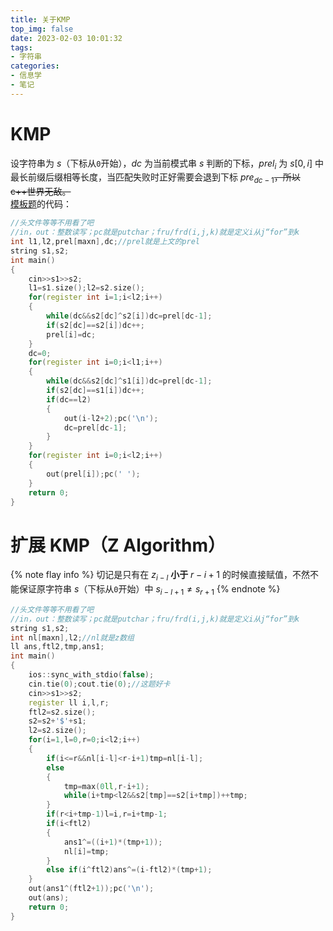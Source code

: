 ```yaml
---
title: 关于KMP
top_img: false
date: 2023-02-03 10:01:32
tags:
- 字符串
categories:
- 信息学
- 笔记
---
```

# KMP
设字符串为 $s$（下标从`0`开始），$dc$ 为当前模式串 $s$ 判断的下标，$prel_i$ 为 $s[0,i]$ 中最长前缀后缀相等长度，当匹配失败时正好需要会退到下标 $pre_{dc-1}$~~，所以c++世界无敌。~~  
[模板题](https://www.luogu.com.cn/problem/P3375)的代码：
```c++
//头文件等等不用看了吧
//in，out：整数读写；pc就是putchar；fru/frd(i,j,k)就是定义i从j“for”到k
int l1,l2,prel[maxn],dc;//prel就是上文的prel
string s1,s2;
int main()
{
	cin>>s1>>s2;
	l1=s1.size();l2=s2.size();
	for(register int i=1;i<l2;i++)
	{
		while(dc&&s2[dc]^s2[i])dc=prel[dc-1];
		if(s2[dc]==s2[i])dc++;
		prel[i]=dc;
	}
	dc=0;
	for(register int i=0;i<l1;i++)
	{
		while(dc&&s2[dc]^s1[i])dc=prel[dc-1];
		if(s2[dc]==s1[i])dc++;
		if(dc==l2)
		{
			out(i-l2+2);pc('\n');
			dc=prel[dc-1];
		}
	}
	for(register int i=0;i<l2;i++)
	{
		out(prel[i]);pc(' ');
	}
	return 0;
}
```
# 扩展 KMP（Z Algorithm）
{% note flay info %}
切记是只有在 $z_{i-l}$ **小于** $r-i+1$ 的时候直接赋值，不然不能保证原字符串 $s$（下标从`0`开始）中 $s_{i-l+1}\not =s_{r+1}$
{% endnote %}
```c++
//头文件等等不用看了吧
//in，out：整数读写；pc就是putchar；fru/frd(i,j,k)就是定义i从j“for”到k
string s1,s2;
int nl[maxn],l2;//nl就是z数组
ll ans,ftl2,tmp,ans1;
int main()
{
	ios::sync_with_stdio(false);
	cin.tie(0);cout.tie(0);//这题好卡
	cin>>s1>>s2;
	register ll i,l,r;
	ftl2=s2.size();
	s2=s2+'$'+s1;
	l2=s2.size();
	for(i=1,l=0,r=0;i<l2;i++)
	{
		if(i<=r&&nl[i-l]<r-i+1)tmp=nl[i-l];
		else 
		{
			tmp=max(0ll,r-i+1);
			while(i+tmp<l2&&s2[tmp]==s2[i+tmp])++tmp;
		}
		if(r<i+tmp-1)l=i,r=i+tmp-1;
		if(i<ftl2)
		{
			ans1^=((i+1)*(tmp+1));
			nl[i]=tmp;
		}
		else if(i^ftl2)ans^=(i-ftl2)*(tmp+1);
	}
	out(ans1^(ftl2+1));pc('\n');
	out(ans);
	return 0;
}
```